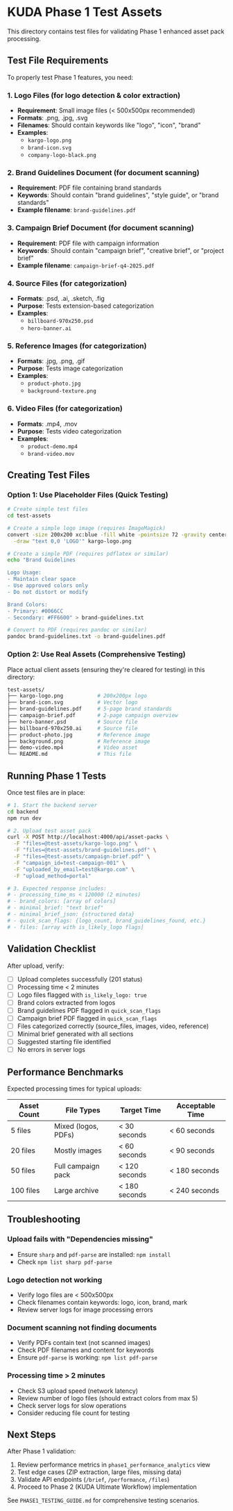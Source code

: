 # KUDA Phase 1 Test Assets

This directory contains test files for validating Phase 1 enhanced asset pack processing.

## Test File Requirements

To properly test Phase 1 features, you need:

### 1. Logo Files (for logo detection & color extraction)
- **Requirement**: Small image files (< 500x500px recommended)
- **Formats**: .png, .jpg, .svg
- **Filenames**: Should contain keywords like "logo", "icon", "brand"
- **Examples**:
  - `kargo-logo.png`
  - `brand-icon.svg`
  - `company-logo-black.png`

### 2. Brand Guidelines Document (for document scanning)
- **Requirement**: PDF file containing brand standards
- **Keywords**: Should contain "brand guidelines", "style guide", or "brand standards"
- **Example filename**: `brand-guidelines.pdf`

### 3. Campaign Brief Document (for document scanning)
- **Requirement**: PDF file with campaign information
- **Keywords**: Should contain "campaign brief", "creative brief", or "project brief"
- **Example filename**: `campaign-brief-q4-2025.pdf`

### 4. Source Files (for categorization)
- **Formats**: .psd, .ai, .sketch, .fig
- **Purpose**: Tests extension-based categorization
- **Examples**:
  - `billboard-970x250.psd`
  - `hero-banner.ai`

### 5. Reference Images (for categorization)
- **Formats**: .jpg, .png, .gif
- **Purpose**: Tests image categorization
- **Examples**:
  - `product-photo.jpg`
  - `background-texture.png`

### 6. Video Files (for categorization)
- **Formats**: .mp4, .mov
- **Purpose**: Tests video categorization
- **Examples**:
  - `product-demo.mp4`
  - `brand-video.mov`

## Creating Test Files

### Option 1: Use Placeholder Files (Quick Testing)

```bash
# Create simple test files
cd test-assets

# Create a simple logo image (requires ImageMagick)
convert -size 200x200 xc:blue -fill white -pointsize 72 -gravity center \
  -draw "text 0,0 'LOGO'" kargo-logo.png

# Create a simple PDF (requires pdflatex or similar)
echo "Brand Guidelines

Logo Usage:
- Maintain clear space
- Use approved colors only
- Do not distort or modify

Brand Colors:
- Primary: #0066CC
- Secondary: #FF6600" > brand-guidelines.txt

# Convert to PDF (requires pandoc or similar)
pandoc brand-guidelines.txt -o brand-guidelines.pdf
```

### Option 2: Use Real Assets (Comprehensive Testing)

Place actual client assets (ensuring they're cleared for testing) in this directory:

```bash
test-assets/
├── kargo-logo.png           # 200x200px logo
├── brand-icon.svg           # Vector logo
├── brand-guidelines.pdf     # 5-page brand standards
├── campaign-brief.pdf       # 2-page campaign overview
├── hero-banner.psd          # Source file
├── billboard-970x250.ai     # Source file
├── product-photo.jpg        # Reference image
├── background.png           # Reference image
├── demo-video.mp4           # Video asset
└── README.md                # This file
```

## Running Phase 1 Tests

Once test files are in place:

```bash
# 1. Start the backend server
cd backend
npm run dev

# 2. Upload test asset pack
curl -X POST http://localhost:4000/api/asset-packs \
  -F "files=@test-assets/kargo-logo.png" \
  -F "files=@test-assets/brand-guidelines.pdf" \
  -F "files=@test-assets/campaign-brief.pdf" \
  -F "campaign_id=test-campaign-001" \
  -F "uploaded_by_email=test@kargo.com" \
  -F "upload_method=portal"

# 3. Expected response includes:
# - processing_time_ms < 120000 (2 minutes)
# - brand_colors: [array of colors]
# - minimal_brief: "text brief"
# - minimal_brief_json: {structured data}
# - quick_scan_flags: {logo_count, brand_guidelines_found, etc.}
# - files: [array with is_likely_logo flags]
```

## Validation Checklist

After upload, verify:

- [ ] Upload completes successfully (201 status)
- [ ] Processing time < 2 minutes
- [ ] Logo files flagged with `is_likely_logo: true`
- [ ] Brand colors extracted from logos
- [ ] Brand guidelines PDF flagged in `quick_scan_flags`
- [ ] Campaign brief PDF flagged in `quick_scan_flags`
- [ ] Files categorized correctly (source_files, images, video, reference)
- [ ] Minimal brief generated with all sections
- [ ] Suggested starting file identified
- [ ] No errors in server logs

## Performance Benchmarks

Expected processing times for typical uploads:

| Asset Count | File Types | Target Time | Acceptable Time |
|-------------|-----------|-------------|-----------------|
| 5 files | Mixed (logos, PDFs) | < 30 seconds | < 60 seconds |
| 20 files | Mostly images | < 60 seconds | < 90 seconds |
| 50 files | Full campaign pack | < 120 seconds | < 180 seconds |
| 100 files | Large archive | < 180 seconds | < 240 seconds |

## Troubleshooting

### Upload fails with "Dependencies missing"
- Ensure `sharp` and `pdf-parse` are installed: `npm install`
- Check `npm list sharp pdf-parse`

### Logo detection not working
- Verify logo files are < 500x500px
- Check filenames contain keywords: logo, icon, brand, mark
- Review server logs for image processing errors

### Document scanning not finding documents
- Verify PDFs contain text (not scanned images)
- Check PDF filenames and content for keywords
- Ensure `pdf-parse` is working: `npm list pdf-parse`

### Processing time > 2 minutes
- Check S3 upload speed (network latency)
- Review number of logo files (should extract colors from max 5)
- Check server logs for slow operations
- Consider reducing file count for testing

## Next Steps

After Phase 1 validation:

1. Review performance metrics in `phase1_performance_analytics` view
2. Test edge cases (ZIP extraction, large files, missing data)
3. Validate API endpoints (`/brief`, `/performance`, `/files`)
4. Proceed to Phase 2 (KUDA Ultimate Workflow) implementation

See `PHASE1_TESTING_GUIDE.md` for comprehensive testing scenarios.
